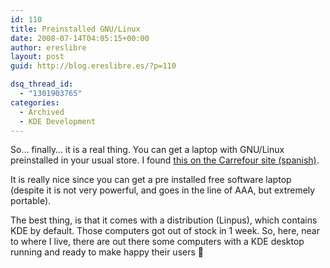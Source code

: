 ```yaml
---
id: 110
title: Preinstalled GNU/Linux
date: 2008-07-14T04:05:15+00:00
author: ereslibre
layout: post
guid: http://blog.ereslibre.es/?p=110

dsq_thread_id:
  - "1301903765"
categories:
  - Archived
  - KDE Development
---
```

So&#8230; finally&#8230; it is a real thing. You can get a laptop with GNU/Linux preinstalled in your usual store. I found [this on the Carrefour site (spanish)](http://www.carrefouronline.carrefour.es/noalimentacion/TemplateProduct.aspx?itemMarcado=catalog310026&navAction=push&navCount=5&menu=no&nivel_desplegado=nivel2_4&itemId=43704698).

It is really nice since you can get a pre installed free software laptop (despite it is not very powerful, and goes in the line of AAA, but extremely portable).

The best thing, is that it comes with a distribution (Linpus), which contains KDE by default. Those computers got out of stock in 1 week. So, here, near to where I live, there are out there some computers with a KDE desktop running and ready to make happy their users 🙂
